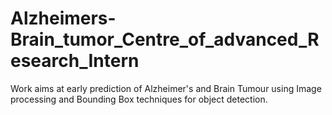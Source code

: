 # Alzheimers-Brain_tumor_Centre_of_advanced_Research_Intern
Work aims at early prediction of Alzheimer's and Brain Tumour using Image processing and Bounding Box techniques for object detection.
